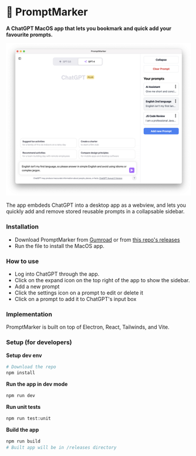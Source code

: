 # 🔖 PromptMarker 

**A ChatGPT MacOS app that lets you bookmark and quick add your favourite prompts.**

![Alt text](screenshot.png)

The app embdeds ChatGPT into a desktop app as a webview, and lets you quickly add and remove stored reusable prompts in a collapsable sidebar. 

### Installation 
- Download PromptMarker from [Gumroad](https://paultreanor.gumroad.com/l/promptmarker) or from [this repo's releases](https://github.com/PaulTreanor/PromptMarker/releases/tag/1.0.0)
- Run the file to install the MacOS app. 

### How to use 
- Log into ChatGPT through the app. 
- Click on the expand icon on the top right of the app to show the sidebar. 
- Add a new prompt 
- Click the settings icon on a prompt to edit or delete it 
- Click on a prompt to add it to ChatGPT's input box

### Implementation
PromptMarker is built on top of Electron, React, Tailwinds, and Vite. 

### Setup (for developers)
**Setup dev env**
```bash
# Download the repo
npm install
```
**Run the app in dev mode**
```bash
npm run dev
```
**Run unit tests**
```bash
npm run test:unit
```

**Build the app**
```bash
npm run build
# Built app will be in /releases directory
```
